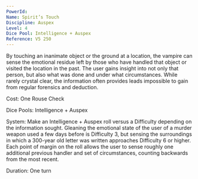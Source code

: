 ```yaml
---
PowerId: 
Name: Spirit’s Touch
Discipline: Auspex
Level: 4
Dice Pool: Intelligence + Auspex
Reference: V5 250
---
```


By touching an inanimate object or the ground at a location, the vampire can sense the emotional residue left by those who have handled that object or visited the location in the past. The user gains insight into not only that person, but also what was done and under what circumstances. While rarely crystal clear, the information often provides leads impossible to gain from regular forensics and deduction.   

Cost: One Rouse Check   

Dice Pools: Intelligence + Auspex   

System: Make an Intelligence + Auspex roll versus a Difficulty depending on the information sought. Gleaning the emotional state of the user of a murder weapon used a few days before is Difficulty 3, but sensing the surroundings in which a 300-year old letter was written approaches Difficulty 6 or higher. Each point of margin on the roll allows the user to sense roughly one additional previous handler and set of circumstances, counting backwards from the most recent.   

Duration: One turn